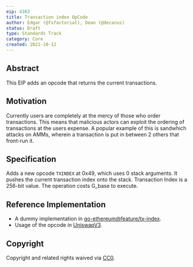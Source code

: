 ```yaml
---
eip: 4363
title: Transaction index OpCode
author: Edgar (@fxfactorial), Dean (@decanus)
status: Draft
type: Standards Track
category: Core
created: 2021-10-12
---
```


## Abstract

This EIP adds an opcode that returns the current transactions.

## Motivation

Currently users are completely at the mercy of those who order transactions. This means that malicious actors can exploit the ordering of transactions at the users expense. A popular example of this is sandwhich attacks on AMMs, wherein a transaction is put in between 2 others that front-run it.


## Specification

Adds a new opcode `TXINDEX` at 0x49, which uses 0 stack arguments. It pushes the current transaction index onto the stack. Transaction Index is a 256-bit value. The operation costs G_base to execute.

## Reference Implementation

 - A dummy implementation in [go-ethereum@feature/tx-index](https://github.com/dialecticch/go-ethereum/tree/feature/tx-index).
 - Usage of the opcode in [UniswapV3](https://github.com/fxfactorial/uniswap-v3-core/commit/2e605d8f3fe4ccc8c8c0c78eb71674c220348b65).

## Copyright

Copyright and related rights waived via [CC0](https://creativecommons.org/publicdomain/zero/1.0/).
